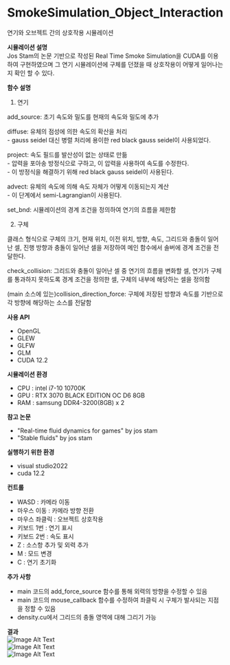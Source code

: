 # SmokeSimulation_Object_Interaction
연기와 오브젝트 간의 상호작용 시뮬레이션


**시뮬레이션 설명**  
Jos Stam의 논문 기반으로 작성된 Real Time Smoke Simulation을 CUDA를 이용하여 구현하였으며 그 연기 시뮬레이션에 구체를 던졌을 때 상호작용이 어떻게 일어나는지 확인 할 수 있다.

  
**함수 설명**  
1. 연기

add_source: 초기 속도와 밀도를 현재의 속도와 밀도에 추가  

diffuse: 유체의 점성에 의한 속도의 확산을 처리  
    -  gauss seidel 대신 병렬 처리에 용이한 red black gauss seidel이 사용되었다.  

project: 속도 필드를 발산성이 없는 상태로 만듦  
    -  압력을 포아송 방정식으로 구하고, 이 압력을 사용하여 속도를 수정한다.  
    -  이 방정식을 해결하기 위해 red black gauss seidel이 사용된다.  

advect: 유체의 속도에 의해 속도 자체가 어떻게 이동되는지 계산  
    -  이 단계에서 semi-Lagrangian이 사용된다.  

set_bnd: 시뮬레이션의 경계 조건을 정의하여 연기의 흐름을 제한함  

2. 구체

클래스 형식으로 구체의 크기, 현재 위치, 이전 위치, 방향, 속도, 그리드와 충돌이 일어난 셀, 진행 방향과 충돌이 일어난 셀을 저장하여 메인 함수에서 솔버에 경계 조건을 전달한다.  

check_collision: 그리드와 충돌이 일어난 셀 중 연기의 흐름을 변화할 셀, 연기가 구체를 통과하지 못하도록 경계 조건을 정의한 셀, 구체의 내부에 해당하는 셀을 정의함  

(main 소스에 있는)collision_direction_force: 구체에 저장된 방향과 속도를 기반으로 각 방향에 해당하는 소스를 전달함  
  


**사용 API**  
- OpenGL  
- GLEW  
- GLFW  
- GLM  
- CUDA 12.2     
  

**시뮬레이션 환경**  
- CPU : intel i7-10 10700K  
- GPU : RTX 3070 BLACK EDITION OC D6 8GB  
- RAM : samsung DDR4-3200(8GB) x 2  
  

**참고 논문**  
- "Real-time fluid dynamics for games" by jos stam  
- "Stable fluids" by jos stam  

**실행하기 위한 환경**  
- visual studio2022
- cuda 12.2  

**컨트롤**  
- WASD : 카메라 이동  
- 마우스 이동 : 카메라 방향 전환  
- 마우스 좌클릭 : 오브젝트 상호작용    
- 키보드 1번 : 연기 표시  
- 키보드 2번 : 속도 표시  
- Z : 소스항 추가 및 외력 추가
- M : 모드 변경
- C : 연기 초기화  
  

**추가 사항**  
- main 코드의 add_force_source 함수를 통해 외력의 방향을 수정할 수 있음
- main 코드의 mouse_callback 함수를 수정하여 좌클릭 시 구체가 발사되는 지점을 정할 수 있음
- density.cu에서 그리드의 충돌 영역에 대해 그리기 가능  
  
**결과**  
![Image Alt Text](https://github.com/keastmin/SmokeSimulation_ThrowSphere/blob/main/image/3DBullet.gif)  
![Image Alt Text](https://github.com/keastmin/SmokeSimulation_ThrowSphere/blob/main/image/3DBullet_Coll.gif)  
![Image Alt Text](https://github.com/keastmin/SmokeSimulation_ThrowSphere/blob/main/image/forward3DBullet.gif)  
